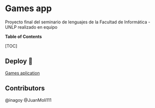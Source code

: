 # Games app
Proyecto final del seminario de lenguajes de la Facultad de Informática - UNLP realizado  en equipo


**Table of Contents**

[TOC]


## Deploy 🚀
[Games aplication](https://games-app-x6ud8.ondigitalocean.app/ "Games-app")

## Contributors
@inagoy
@JuanMoli111
